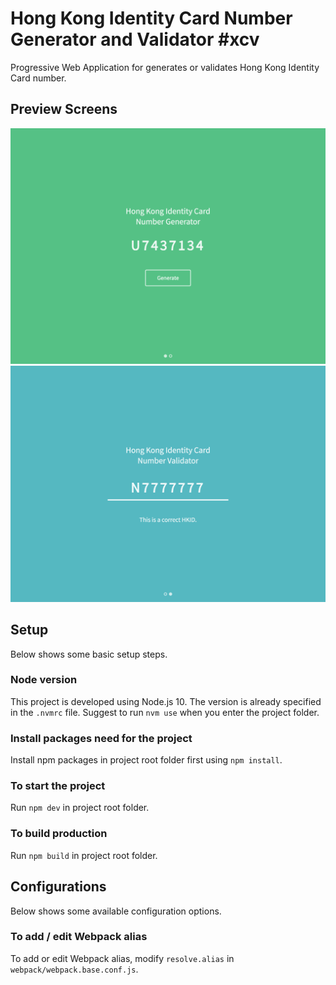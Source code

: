 # Hong Kong Identity Card Number Generator and Validator #xcv

Progressive Web Application for generates or validates Hong Kong Identity Card number.

## Preview Screens ##
![Generator](./docs/hkid-generator-home.png)
![Validator](./docs/hkid-generator-validator.png)

## Setup ##
Below shows some basic setup steps.

### Node version ###
This project is developed using Node.js 10. The version is already specified in the `.nvmrc` file. Suggest to run `nvm use` when you enter the project folder.

### Install packages need for the project ###
Install npm packages in project root folder first using `npm install`.

### To start the project ##
Run `npm dev` in project root folder.

### To build production ###
Run `npm build` in project root folder.

## Configurations ##
Below shows some available configuration options.

### To add / edit Webpack alias ###
To add or edit Webpack alias, modify `resolve.alias` in `webpack/webpack.base.conf.js`.
